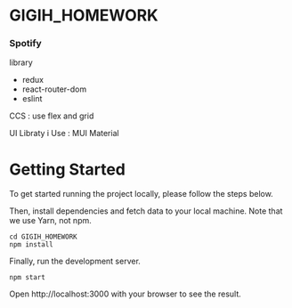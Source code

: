 # GIGIH_HOMEWORK

### Spotify

library

- redux
- react-router-dom
- eslint

CCS :
use flex and grid

UI Libraty i Use :
MUI Material

# Getting Started

To get started running the project locally, please follow the steps below.

Then, install dependencies and fetch data to your local machine. Note that we use Yarn, not npm.

```
cd GIGIH_HOMEWORK
npm install
```

Finally, run the development server.

```
npm start
```

Open http://localhost:3000 with your browser to see the result.
